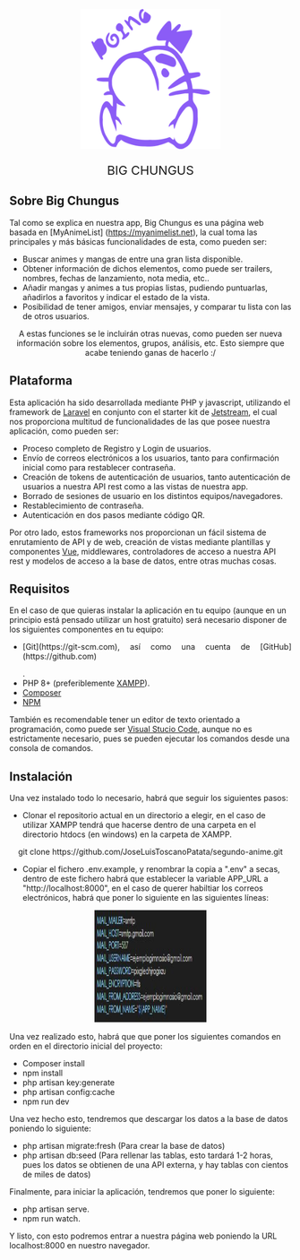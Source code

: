 <p align="center"><img src="https://raw.githubusercontent.com/JoseLuisToscanoPatata/segundo-anime/master/.github/images/mrsaturn3.svg" width="250" height="250"></p>

<p align="center" style="font-size: 22px;">BIG CHUNGUS</p>

## Sobre Big Chungus

Tal como se explica en nuestra app, Big Chungus es una página web basada en [MyAnimeList] (https://myanimelist.net), la cual toma las principales y más básicas funcionalidades de esta, como pueden ser:

- Buscar animes y mangas de entre una gran lista disponible.
- Obtener información de dichos elementos, como puede ser trailers, nombres, fechas de lanzamiento, nota media, etc..
- Añadir mangas y animes a tus propias listas, pudiendo puntuarlas, añadirlos a favoritos y indicar el estado de la vista.
- Posibilidad de tener amigos, enviar mensajes, y comparar tu lista con las de otros usuarios.

<p align="center"> A estas funciones se le incluirán otras nuevas, como pueden ser nueva información sobre los elementos, grupos, análisis, etc. Esto siempre que acabe teniendo ganas de hacerlo :/</p>

## Plataforma

Esta aplicación ha sido desarrollada mediante PHP y javascript, utilizando el framework de [Laravel](https://laravel.com) en conjunto con el starter kit de [Jetstream](https://jetstream.laravel.com), el cual nos proporciona multitud de funcionalidades de las que posee nuestra aplicación, como pueden ser:

- Proceso completo de Registro y Login de usuarios.
- Envío de correos electrónicos a los usuarios, tanto para confirmación inicial como para restablecer contraseña.
- Creación de tokens de autenticación de usuarios, tanto autenticación de usuarios a nuestra API rest como a las vistas de nuestra app.
- Borrado de sesiones de usuario en los distintos equipos/navegadores.
- Restablecimiento de contraseña.
- Autenticación en dos pasos mediante código QR.

Por otro lado, estos frameworks nos proporcionan un fácil sistema de enrutamiento de API y de web, creación de vistas mediante plantillas y componentes [Vue](https://v3.vuejs.org), middlewares, controladores de acceso a nuestra API rest y modelos de acceso a la base de datos, entre otras muchas cosas.

## Requisitos

En el caso de que quieras instalar la aplicación en tu equipo (aunque en un principio está pensado utilizar un host gratuito) será necesario disponer de los siguientes componentes en tu equipo:

- <p align="justify">[Git](https://git-scm.com), así como una cuenta de [GitHub](https://github.com)</p>.
- PHP 8+ (preferiblemente [XAMPP](https://www.apachefriends.org/es/index.html)).
- [Composer](https://getcomposer.org)
- [NPM](https://getcomposer.org)

También es recomendable tener un editor de texto orientado a programación, como puede ser [Visual Stucio Code](https://code.visualstudio.com), aunque no es estrictamente necesario, pues se pueden ejecutar los comandos desde una consola de comandos.

## Instalación

Una vez instalado todo lo necesario, habrá que seguir los siguientes pasos:

- Clonar el repositorio actual en un directorio a elegir, en el caso de utilizar XAMPP tendrá que hacerse dentro de una carpeta en el directorio htdocs (en windows) en la carpeta de XAMPP.

<p align="center">git clone https://github.com/JoseLuisToscanoPatata/segundo-anime.git</p>

- Copiar el fichero .env.example, y renombrar la copia a ".env" a secas, dentro de este fichero habrá que establecer la variable APP_URL a "http://localhost:8000", en el caso de querer habiltiar los correos electrónicos, habrá que poner lo siguiente en las siguientes líneas:

<p align="center"><img src="https://raw.githubusercontent.com/JoseLuisToscanoPatata/segundo-anime/master/.github/images/mail_data.jpg" width="200" height="200"></p>

Una vez realizado esto, habrá que que poner los siguientes comandos en orden en el directorio inicial del proyecto:

- Composer install
- npm install
- php artisan key:generate
- php artisan config:cache
- npm run dev

Una vez hecho esto, tendremos que descargar los datos a la base de datos poniendo lo siguiente:

- php artisan migrate:fresh (Para crear la base de datos)
- php artisan db:seed (Para rellenar las tablas, esto tardará 1-2 horas, pues los datos se obtienen de una API externa, y hay tablas con cientos de miles de datos)

Finalmente, para iniciar la aplicación, tendremos que poner lo siguiente:

- php artisan serve.
- npm run watch.

Y listo, con esto podremos entrar a nuestra página web poniendo la URL localhost:8000 en nuestro navegador.

